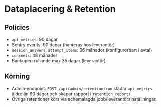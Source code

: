 # Dataplacering & Retention

## Policies
- `api_metrics`: 90 dagar
- Sentry events: 90 dagar (hanteras hos leverantör)
- `session_answers`, `attempt_items`: 36 månader (konfigurerbart i avtal)
- `consents`: 48 månader
- Backuper: rullande max 35 dagar (leverantör)

## Körning
- Admin‑endpoint: `POST /api/admin/retention/run` städar `api_metrics` äldre än 90 dagar och skapar rapport i `retention_reports`.
- Övriga retentioner körs via schemalagda jobb/leverantörsinställningar.
